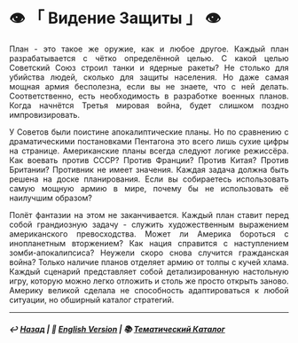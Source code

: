 # 👁️ 「 Видение Защиты 」 👁️

<p align="justify">План - это такое же оружие, как и любое другое. Каждый план разрабатывается с чётко определённой целью. С какой целью Советский Союз строил танки и ядерные ракеты? Не столько для убийства людей, сколько для защиты населения. Но даже самая мощная армия бесполезна, если вы не знаете, что с ней делать. Соответственно, есть необходимость в разработке военных планов. Когда начнётся Третья мировая война, будет слишком поздно импровизировать.</p>

<p align="justify">У Советов были поистине апокалиптические планы. Но по сравнению с драматическими постановками Пентагона это всего лишь сухие цифры на странице. Американские планы всегда следуют логике режиссёра. Как воевать против СССР? Против Франции? Против Китая? Против Британии? Противник не имеет значения. Каждая задача должна быть решена на доске планирования. Если вы собираетесь использовать самую мощную армию в мире, почему бы не использовать её наилучшим образом?</p>

<p align="justify">Полёт фантазии на этом не заканчивается. Каждый план ставит перед собой грандиозную задачу - служить художественным выражением американского превосходства. Может ли Америка бороться с инопланетным вторжением? Как нация справится с наступлением зомби-апокалипсиса? Неужели скоро снова случится гражданская война? Только наличие планов отделяет армию от толпы с кучей хлама. Каждый сценарий представляет собой детализированную настольную игру, которую можно легко отложить и столь же просто открыть заново. Америку великой сделала не способность адаптироваться к любой ситуации, но обширный каталог стратегий.</p>

***

##### ↩️ [Назад](index-2.md) | 🗽 [English Version](vision_of_defence.md) | 📚 [Тематический Каталог](index_2t.md)
